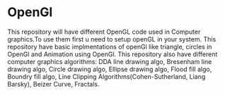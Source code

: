 # OpenGl
This repository will have different OpenGL code used in Computer graphics.To use them first u need to setup openGL in your system.
This repository have basic implmentations of openGl like triangle, circles in OpenGl and Animation using OpenGl.
This repository also have different computer graphics algorithms:
DDA line drawing algo,
Bresenham line drawing algo,
Circle drawing algo,
Ellipse drawing algo,
Flood fill algo,
Boundry fill algo,
Line Clipping Algorithms(Cohen-Sutherland, Liang Barsky),
Beizer Curve,
Fractals.
